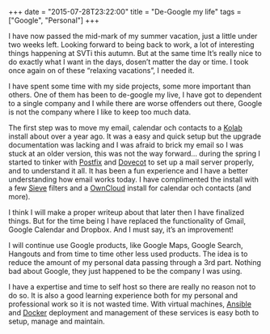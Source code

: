 +++
date = "2015-07-28T23:22:00"
title = "De-Google my life"
tags = ["Google", "Personal"]
+++

I have now passed the mid-mark of my summer vacation, just a little under two weeks left. Looking forward to being back to work, a lot of interesting things happening at SVTi this autumn. But at the same time It’s really nice to do exactly what I want in the days, dosen’t matter the day or time. I took once again on of these “relaxing vacations”, I needed it.

I have spent some time with my side projects, some more important than others. One of them has been to de-google my live, I have got to dependent to a single company and I while there are worse offenders out there, Google is not the company where I like to keep too much data.

The first step was to move my email, calendar och contacts to a [Kolab](http://www.kolab.org) install about over a year ago. It was a easy and quick setup but the upgrade documentation was lacking and I was afraid to brick my email so I was stuck at an older version, this was not the way forward… during the spring I started to tinker with [Postfix](http://www.postfix.org/) and [Dovecot](http://www.dovecot.org/) to set up a mail server properly, and to understand it all. It has been a fun experience and I have a better understanding how email works today. I have complimented the install with a few [Sieve](https://en.wikipedia.org/wiki/Sieve_%28mail_filtering_language%29) filters and a [OwnCloud](https://owncloud.org/) install for calendar och contacts (and more).

I think I will make a proper writeup about that later then I have finalized things. But for the time being I have replaced the functionality of Gmail, Google Calendar and Dropbox. And I must say, it’s an improvement!

I will continue use Google products, like Google Maps, Google Search, Hangouts and from time to time other less used products. The idea is to reduce the amount of my personal data passing through a 3rd part. Nothing bad about Google, they just happened to be the company I was using.

I have a expertise and time to self host so there are really no reason not to do so. It is also a good learning experience both for my personal and professional work so it is not wasted time. With virtual machines, [Ansible](http://www.ansible.com) and [Docker](http://www.docker.com) deployment and management of these services is easy both to setup, manage and maintain.
